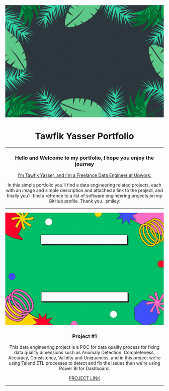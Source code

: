 <div align="center">
  <img src="https://github.com/TawfikYasser/Tawfik-Yasser-Portfolio/blob/main/PortfolioHeader.gif">
  <h1>Tawfik Yasser Portfolio</h1>
</div>

- - -
<div align="center">
  <h3>Hello and Welcome to my portfolio, I hope you enjoy the journey</h3>
  <a href="https://www.upwork.com/freelancers/~0153b17a33b0226c96">I'm Tawfik Yasser, and I'm a Freelance Data Engineer at Upwork.</a>
  
  <p>In this simple portfolio you'll find a data engineering related projects, each with an image and simple description and attached a link to the project, and finally you'll find a refrence to a list of software engineering projects on my GitHub profile. Thank you. :smiley:</p>
</div>

- - -

<div align="center">
  <img src="https://github.com/TawfikYasser/Tawfik-Yasser-Portfolio/blob/main/p1.gif">
  <h3>Project #1</h3>
  <p>This data engineering project is a POC for data quality process for fixing data quality dimensions such as Anomaly Detection, Completeness, Accuracy, Consistency, Validity and Uniqueness. and in this project we're using Talend ETL processes to detect and fix the issues then we're using Power BI for Dashboard.</p>
  <a href="">PROJECT LINK</a>
</div>

- - - 
